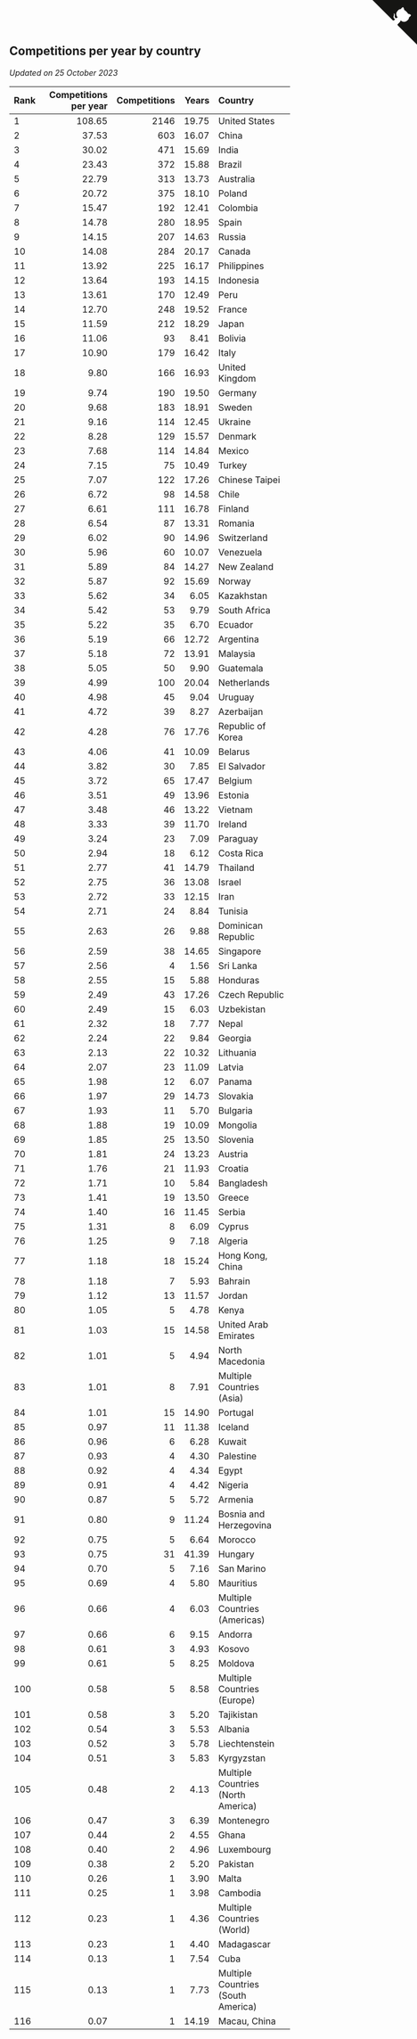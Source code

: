 ## Competitions per year by country

*Updated on 25 October 2023*

| Rank | Competitions per year | Competitions | Years | Country |
| :--- | ---: | ---: | ---: | :--- |
| 1 | 108.65 | 2146 | 19.75 | United States |
| 2 | 37.53 | 603 | 16.07 | China |
| 3 | 30.02 | 471 | 15.69 | India |
| 4 | 23.43 | 372 | 15.88 | Brazil |
| 5 | 22.79 | 313 | 13.73 | Australia |
| 6 | 20.72 | 375 | 18.10 | Poland |
| 7 | 15.47 | 192 | 12.41 | Colombia |
| 8 | 14.78 | 280 | 18.95 | Spain |
| 9 | 14.15 | 207 | 14.63 | Russia |
| 10 | 14.08 | 284 | 20.17 | Canada |
| 11 | 13.92 | 225 | 16.17 | Philippines |
| 12 | 13.64 | 193 | 14.15 | Indonesia |
| 13 | 13.61 | 170 | 12.49 | Peru |
| 14 | 12.70 | 248 | 19.52 | France |
| 15 | 11.59 | 212 | 18.29 | Japan |
| 16 | 11.06 | 93 | 8.41 | Bolivia |
| 17 | 10.90 | 179 | 16.42 | Italy |
| 18 | 9.80 | 166 | 16.93 | United Kingdom |
| 19 | 9.74 | 190 | 19.50 | Germany |
| 20 | 9.68 | 183 | 18.91 | Sweden |
| 21 | 9.16 | 114 | 12.45 | Ukraine |
| 22 | 8.28 | 129 | 15.57 | Denmark |
| 23 | 7.68 | 114 | 14.84 | Mexico |
| 24 | 7.15 | 75 | 10.49 | Turkey |
| 25 | 7.07 | 122 | 17.26 | Chinese Taipei |
| 26 | 6.72 | 98 | 14.58 | Chile |
| 27 | 6.61 | 111 | 16.78 | Finland |
| 28 | 6.54 | 87 | 13.31 | Romania |
| 29 | 6.02 | 90 | 14.96 | Switzerland |
| 30 | 5.96 | 60 | 10.07 | Venezuela |
| 31 | 5.89 | 84 | 14.27 | New Zealand |
| 32 | 5.87 | 92 | 15.69 | Norway |
| 33 | 5.62 | 34 | 6.05 | Kazakhstan |
| 34 | 5.42 | 53 | 9.79 | South Africa |
| 35 | 5.22 | 35 | 6.70 | Ecuador |
| 36 | 5.19 | 66 | 12.72 | Argentina |
| 37 | 5.18 | 72 | 13.91 | Malaysia |
| 38 | 5.05 | 50 | 9.90 | Guatemala |
| 39 | 4.99 | 100 | 20.04 | Netherlands |
| 40 | 4.98 | 45 | 9.04 | Uruguay |
| 41 | 4.72 | 39 | 8.27 | Azerbaijan |
| 42 | 4.28 | 76 | 17.76 | Republic of Korea |
| 43 | 4.06 | 41 | 10.09 | Belarus |
| 44 | 3.82 | 30 | 7.85 | El Salvador |
| 45 | 3.72 | 65 | 17.47 | Belgium |
| 46 | 3.51 | 49 | 13.96 | Estonia |
| 47 | 3.48 | 46 | 13.22 | Vietnam |
| 48 | 3.33 | 39 | 11.70 | Ireland |
| 49 | 3.24 | 23 | 7.09 | Paraguay |
| 50 | 2.94 | 18 | 6.12 | Costa Rica |
| 51 | 2.77 | 41 | 14.79 | Thailand |
| 52 | 2.75 | 36 | 13.08 | Israel |
| 53 | 2.72 | 33 | 12.15 | Iran |
| 54 | 2.71 | 24 | 8.84 | Tunisia |
| 55 | 2.63 | 26 | 9.88 | Dominican Republic |
| 56 | 2.59 | 38 | 14.65 | Singapore |
| 57 | 2.56 | 4 | 1.56 | Sri Lanka |
| 58 | 2.55 | 15 | 5.88 | Honduras |
| 59 | 2.49 | 43 | 17.26 | Czech Republic |
| 60 | 2.49 | 15 | 6.03 | Uzbekistan |
| 61 | 2.32 | 18 | 7.77 | Nepal |
| 62 | 2.24 | 22 | 9.84 | Georgia |
| 63 | 2.13 | 22 | 10.32 | Lithuania |
| 64 | 2.07 | 23 | 11.09 | Latvia |
| 65 | 1.98 | 12 | 6.07 | Panama |
| 66 | 1.97 | 29 | 14.73 | Slovakia |
| 67 | 1.93 | 11 | 5.70 | Bulgaria |
| 68 | 1.88 | 19 | 10.09 | Mongolia |
| 69 | 1.85 | 25 | 13.50 | Slovenia |
| 70 | 1.81 | 24 | 13.23 | Austria |
| 71 | 1.76 | 21 | 11.93 | Croatia |
| 72 | 1.71 | 10 | 5.84 | Bangladesh |
| 73 | 1.41 | 19 | 13.50 | Greece |
| 74 | 1.40 | 16 | 11.45 | Serbia |
| 75 | 1.31 | 8 | 6.09 | Cyprus |
| 76 | 1.25 | 9 | 7.18 | Algeria |
| 77 | 1.18 | 18 | 15.24 | Hong Kong, China |
| 78 | 1.18 | 7 | 5.93 | Bahrain |
| 79 | 1.12 | 13 | 11.57 | Jordan |
| 80 | 1.05 | 5 | 4.78 | Kenya |
| 81 | 1.03 | 15 | 14.58 | United Arab Emirates |
| 82 | 1.01 | 5 | 4.94 | North Macedonia |
| 83 | 1.01 | 8 | 7.91 | Multiple Countries (Asia) |
| 84 | 1.01 | 15 | 14.90 | Portugal |
| 85 | 0.97 | 11 | 11.38 | Iceland |
| 86 | 0.96 | 6 | 6.28 | Kuwait |
| 87 | 0.93 | 4 | 4.30 | Palestine |
| 88 | 0.92 | 4 | 4.34 | Egypt |
| 89 | 0.91 | 4 | 4.42 | Nigeria |
| 90 | 0.87 | 5 | 5.72 | Armenia |
| 91 | 0.80 | 9 | 11.24 | Bosnia and Herzegovina |
| 92 | 0.75 | 5 | 6.64 | Morocco |
| 93 | 0.75 | 31 | 41.39 | Hungary |
| 94 | 0.70 | 5 | 7.16 | San Marino |
| 95 | 0.69 | 4 | 5.80 | Mauritius |
| 96 | 0.66 | 4 | 6.03 | Multiple Countries (Americas) |
| 97 | 0.66 | 6 | 9.15 | Andorra |
| 98 | 0.61 | 3 | 4.93 | Kosovo |
| 99 | 0.61 | 5 | 8.25 | Moldova |
| 100 | 0.58 | 5 | 8.58 | Multiple Countries (Europe) |
| 101 | 0.58 | 3 | 5.20 | Tajikistan |
| 102 | 0.54 | 3 | 5.53 | Albania |
| 103 | 0.52 | 3 | 5.78 | Liechtenstein |
| 104 | 0.51 | 3 | 5.83 | Kyrgyzstan |
| 105 | 0.48 | 2 | 4.13 | Multiple Countries (North America) |
| 106 | 0.47 | 3 | 6.39 | Montenegro |
| 107 | 0.44 | 2 | 4.55 | Ghana |
| 108 | 0.40 | 2 | 4.96 | Luxembourg |
| 109 | 0.38 | 2 | 5.20 | Pakistan |
| 110 | 0.26 | 1 | 3.90 | Malta |
| 111 | 0.25 | 1 | 3.98 | Cambodia |
| 112 | 0.23 | 1 | 4.36 | Multiple Countries (World) |
| 113 | 0.23 | 1 | 4.40 | Madagascar |
| 114 | 0.13 | 1 | 7.54 | Cuba |
| 115 | 0.13 | 1 | 7.73 | Multiple Countries (South America) |
| 116 | 0.07 | 1 | 14.19 | Macau, China |


<a href="https://github.com/JustinTimeCuber/wca_statistics" class="github-corner" aria-label="View source on Github"><svg width="80" height="80" viewBox="0 0 250 250" style="fill:#151513; color:#fff; position: absolute; top: 0; border: 0; right: 0;" aria-hidden="true"><path d="M0,0 L115,115 L130,115 L142,142 L250,250 L250,0 Z"></path><path d="M128.3,109.0 C113.8,99.7 119.0,89.6 119.0,89.6 C122.0,82.7 120.5,78.6 120.5,78.6 C119.2,72.0 123.4,76.3 123.4,76.3 C127.3,80.9 125.5,87.3 125.5,87.3 C122.9,97.6 130.6,101.9 134.4,103.2" fill="currentColor" style="transform-origin: 130px 106px;" class="octo-arm"></path><path d="M115.0,115.0 C114.9,115.1 118.7,116.5 119.8,115.4 L133.7,101.6 C136.9,99.2 139.9,98.4 142.2,98.6 C133.8,88.0 127.5,74.4 143.8,58.0 C148.5,53.4 154.0,51.2 159.7,51.0 C160.3,49.4 163.2,43.6 171.4,40.1 C171.4,40.1 176.1,42.5 178.8,56.2 C183.1,58.6 187.2,61.8 190.9,65.4 C194.5,69.0 197.7,73.2 200.1,77.6 C213.8,80.2 216.3,84.9 216.3,84.9 C212.7,93.1 206.9,96.0 205.4,96.6 C205.1,102.4 203.0,107.8 198.3,112.5 C181.9,128.9 168.3,122.5 157.7,114.1 C157.9,116.9 156.7,120.9 152.7,124.9 L141.0,136.5 C139.8,137.7 141.6,141.9 141.8,141.8 Z" fill="currentColor" class="octo-body"></path></svg></a><style>.github-corner:hover .octo-arm{animation:octocat-wave 560ms ease-in-out}@keyframes octocat-wave{0%,100%{transform:rotate(0)}20%,60%{transform:rotate(-25deg)}40%,80%{transform:rotate(10deg)}}@media (max-width:500px){.github-corner:hover .octo-arm{animation:none}.github-corner .octo-arm{animation:octocat-wave 560ms ease-in-out}}</style>

